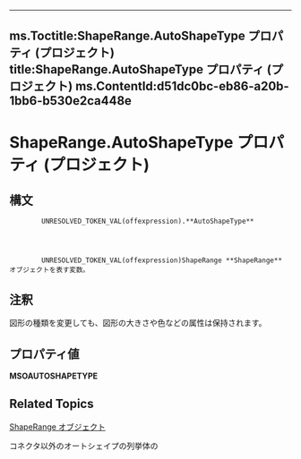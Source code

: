 
---
ms.Toctitle:ShapeRange.AutoShapeType プロパティ (プロジェクト)
title:ShapeRange.AutoShapeType プロパティ (プロジェクト)
ms.ContentId:d51dc0bc-eb86-a20b-1bb6-b530e2ca448e
---
# ShapeRange.AutoShapeType プロパティ (プロジェクト)





## 構文

            UNRESOLVED_TOKEN_VAL(offexpression).**AutoShapeType**




            UNRESOLVED_TOKEN_VAL(offexpression)ShapeRange **ShapeRange** オブジェクトを表す変数。



## 注釈
図形の種類を変更しても、図形の大きさや色などの属性は保持されます。



## プロパティ値
**MSOAUTOSHAPETYPE**



## Related Topics

[ShapeRange オブジェクト](315031aa-4b8c-424b-26e7-ce15897beb05.md)

コネクタ以外のオートシェイプの列挙体の[](http://msdn.microsoft.com/en-us/library/office/ff862770(v=office.15))




